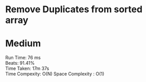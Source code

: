 Remove Duplicates from sorted array
=========
# Medium
Run Time: 76 ms         
Beats: 91.41%       
Time Taken: 17m 37s  
Time Compexity: O(N)
Space Complexity : O(1)

